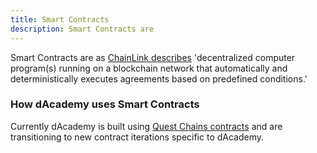 ```yaml
---
title: Smart Contracts
description: Smart Contracts are
---
```


Smart Contracts are as [ChainLink describes](https://chain.link/education/smart-contracts) 'decentralized computer program(s) running on a blockchain network that automatically and deterministically executes agreements based on predefined conditions.'

### How dAcademy uses Smart Contracts

Currently dAcademy is built using
[Quest Chains contracts](https://github.com/quest-chains/contracts) and are transitioning to new contract iterations specific to dAcademy.